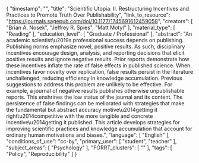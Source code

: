 {
    "timestamp": "",
    "title": "Scientific Utopia: II. Restructuring Incentives and Practices to Promote Truth Over Publishability",
    "link_to_resource": "https://journals.sagepub.com/doi/10.1177/1745691612459058",
    "creators": [
        "Brian A. Nosek",
        "Jeffrey R. Spies",
        "Matt Motyl"
    ],
    "material_type": [
        "Reading"
    ],
    "education_level": [
        "Graduate / Professional"
    ],
    "abstract": "An academic scientist\u2019s professional success depends on publishing. Publishing norms emphasize novel, positive results. As such, disciplinary incentives encourage design, analysis, and reporting decisions that elicit positive results and ignore negative results. Prior reports demonstrate how these incentives inflate the rate of false effects in published science. When incentives favor novelty over replication, false results persist in the literature unchallenged, reducing efficiency in knowledge accumulation. Previous suggestions to address this problem are unlikely to be effective. For example, a journal of negative results publishes otherwise unpublishable reports. This enshrines the low status of the journal and its content. The persistence of false findings can be meliorated with strategies that make the fundamental but abstract accuracy motive\u2014getting it right\u2014competitive with the more tangible and concrete incentive\u2014getting it published. This article develops strategies for improving scientific practices and knowledge accumulation that account for ordinary human motivations and biases.",
    "language": [
        "English"
    ],
    "conditions_of_use": "cc-by",
    "primary_user": [
        "student",
        "teacher"
    ],
    "subject_areas": [
        "Psychology"
    ],
    "FORRT_clusters": [
        ""
    ],
    "tags": [
        "Policy",
        "Reproducibility"
    ]
}